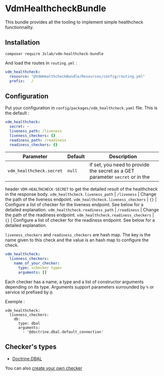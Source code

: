 # VdmHealthcheckBundle

This bundle provides all the tooling to implement simple healthcheck functionnality.

## Installation

```shell script
composer require 3slab/vdm-healthcheck-bundle
```

And load the routes in `routing.yml` :

```yaml
vdm_healthcheck:
  resource: "@VdmHealthcheckBundle/Resources/config/routing.yml"
  prefix:   /
```

## Configuration

Put your configuration in `config/packages/vdm_healthcheck.yaml` file. This is the default :

```yaml
vdm_healthcheck:
  secret: ~
  liveness_path: /liveness
  liveness_checkers: {}
  readiness_path: /readiness
  readiness_checkers: {}
```

Parameter | Default | Description
--- | --- | ---
`vdm_healthcheck.secret` | `null` | if set, you need to provide the secret as a GET parameter `secret` or in the 
header `VDM-HEALTHCHECK-SECRET` to get the detailed result of the healthcheck in the response body.
`vdm_healthcheck.liveness_path` | `/liveness` | Change the path of the liveness endpoint.
`vdm_healthcheck.liveness_checkers` | `{}` | Configure a list of checker for the liveness endpoint. See below for 
a detailed explanation.
`vdm_healthcheck.readiness_path` | `/readiness` | Change the path of the readiness endpoint.
`vdm_healthcheck.readiness_checkers` | `{}` | Configure a list of checker for the readiness endpoint. See below for 
a detailed explanation.

`liveness_checkers` and `readiness_checkers` are hash map. The key is the name given to this check and the value is 
an hash map to configure the check.

```yaml
vdm_healthcheck:
  liveness_checkers:
    name_of_your_checker:
      type: <checker type>
      arguments: []
``` 

Each checker has a name, a type and a list of constructor arguments depending on its type. Arguments support parameters
surrounded by `%` or service id prefixed by `@`.

Exemple :

```
vdm_healthcheck:
  liveness_checkers:
    db:
      type: dbal
      arguments:
        - '@doctrine.dbal.default_connection'
```

## Checker's types

* [Doctrine DBAL](./Resources/doc/checkers/dbal.md)

You can also [create your own checker](./Resources/doc/create_your_own_checker.md)